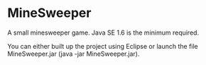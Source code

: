 # MineSweeper

A small minesweeper game. 
Java SE 1.6 is the minimum required.

You can either built up the project using Eclipse or launch the file MineSweeper.jar (java -jar MineSweeper.jar).

